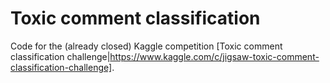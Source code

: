 Toxic comment classification
====

Code for the (already closed) Kaggle competition [Toxic comment classification challenge|https://www.kaggle.com/c/jigsaw-toxic-comment-classification-challenge].
